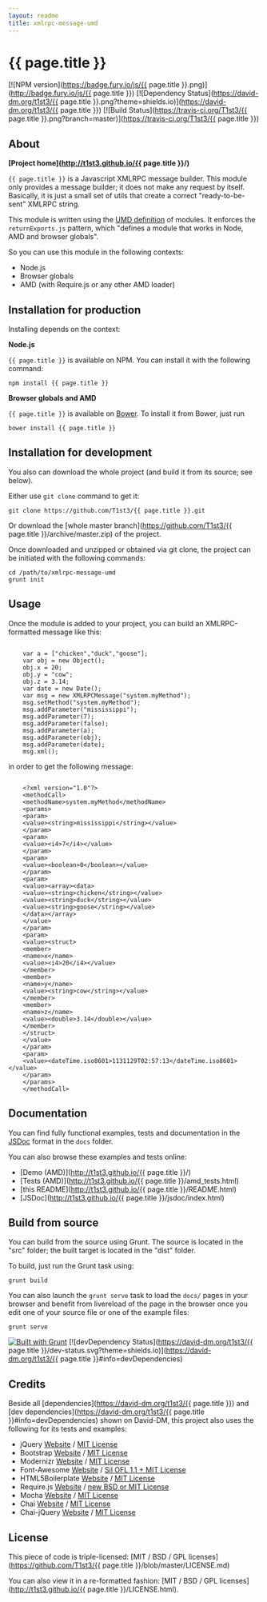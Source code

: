 ```yaml
---
layout: readme
title: xmlrpc-message-umd
---
```


{{ page.title }}
==================


[![NPM version](https://badge.fury.io/js/{{ page.title }}.png)](http://badge.fury.io/js/{{ page.title }})
[![Dependency Status](https://david-dm.org/t1st3/{{ page.title }}.png?theme=shields.io)](https://david-dm.org/t1st3/{{ page.title }})
[![Build Status](https://travis-ci.org/T1st3/{{ page.title }}.png?branch=master)](https://travis-ci.org/T1st3/{{ page.title }})



About
-----------

**[Project home](http://t1st3.github.io/{{ page.title }}/)**

`{{ page.title }}` is a Javascript XMLRPC message builder. 
This module only provides a message builder; it does not make any request by itself.
Basically, it is just a small set of utils that create a correct "ready-to-be-sent" XMLRPC string.


This module is written using the [UMD definition](https://github.com/umdjs/umd) of modules.
It enforces the `returnExports.js` pattern, which "defines a module that works in Node, AMD and browser globals".

So you can use this module in the following contexts:

  - Node.js
  - Browser globals
  - AMD (with Require.js or any other AMD loader)





Installation for production
-----------

Installing depends on the context:

**Node.js**

`{{ page.title }}` is available on NPM.
You can install it with the following command:

```
npm install {{ page.title }}
```

**Browser globals and AMD**


`{{ page.title }}` is available on [Bower](http://bower.io/). To install it from Bower, just run 

```
bower install {{ page.title }}
```


Installation for development
-----------


You also can download the whole project (and build it from its source; see below).

Either use `git clone` command to get it:

```
git clone https://github.com/T1st3/{{ page.title }}.git
```

Or download the [whole master branch](https://github.com/T1st3/{{ page.title }}/archive/master.zip) of the project.

Once downloaded and unzipped or obtained via git clone, the project can be initiated with the following commands:

```
cd /path/to/xmlrpc-message-umd
grunt init
```



Usage
-----------

Once the module is added to your project, you can build an XMLRPC-formatted message like this:

```

    var a = ["chicken","duck","goose"];
    var obj = new Object();
    obj.x = 20;
    obj.y = "cow";
    obj.z = 3.14;
    var date = new Date();
    var msg = new XMLRPCMessage("system.myMethod");
    msg.setMethod("system.myMethod");
    msg.addParameter("mississippi");
    msg.addParameter(7);
    msg.addParameter(false);
    msg.addParameter(a);
    msg.addParameter(obj);
    msg.addParameter(date);
    msg.xml();

```

in order to get the following message:

```

    <?xml version="1.0"?>
    <methodCall>
    <methodName>system.myMethod</methodName>
    <params>
    <param>
    <value><string>mississippi</string></value>
    </param>
    <param>
    <value><i4>7</i4></value>
    </param>
    <param>
    <value><boolean>0</boolean></value>
    </param>
    <param>
    <value><array><data>
    <value><string>chicken</string></value>
    <value><string>duck</string></value>
    <value><string>goose</string></value>
    </data></array>
    </value>
    </param>
    <param>
    <value><struct>
    <member>
    <name>x</name>
    <value><i4>20</i4></value>
    </member>
    <member>
    <name>y</name>
    <value><string>cow</string></value>
    </member>
    <member>
    <name>z</name>
    <value><double>3.14</double></value>
    </member>
    </struct>
    </value>
    </param>
    <param>
    <value><dateTime.iso8601>1131129T02:57:13</dateTime.iso8601></value>
    </param>
    </params>
    </methodCall>

```



Documentation
-----------

You can find fully functional examples, tests and documentation in the [JSDoc](http://usejsdoc.org/) format in the `docs` folder.

You can also browse these examples and tests online:

- [Demo (AMD)](http://t1st3.github.io/{{ page.title }}/)
- [Tests (AMD)](http://t1st3.github.io/{{ page.title }}/amd_tests.html)
- [this README](http://t1st3.github.io/{{ page.title }}/README.html)
- [JSDoc](http://t1st3.github.io/{{ page.title }}/jsdoc/index.html)



Build from source
-----------

You can build from the source using Grunt. The source is located in the "src" folder; the built target is located in the "dist" folder.

To build, just run the Grunt task using:

```
grunt build
```

You can also launch the `grunt serve` task to load the `docs/` pages in your browser and benefit from livereload of the page in the browser once you edit one of your source file or one of the example files:

```
grunt serve
```

[![Built with Grunt](https://cdn.gruntjs.com/builtwith.png)](http://gruntjs.com/)
[![devDependency Status](https://david-dm.org/t1st3/{{ page.title }}/dev-status.svg?theme=shields.io)](https://david-dm.org/t1st3/{{ page.title }}#info=devDependencies)




Credits
-----------

Beside all [dependencies](https://david-dm.org/t1st3/{{ page.title }}) 
and [dev dependencies](https://david-dm.org/t1st3/{{ page.title }}#info=devDependencies) shown on David-DM,
this project also uses the following for its tests and examples:

* jQuery [Website](http://jquery.com/) / [MIT License](https://github.com/jquery/jquery/blob/master/MIT-LICENSE.txt)
* Bootstrap [Website](http://getbootstrap.com/) / [MIT License](https://github.com/twbs/bootstrap/blob/master/LICENSE-MIT)
* Modernizr [Website](http://modernizr.com/) / [MIT License](http://modernizr.com/license/)
* Font-Awesome [Website](http://fontawesome.io/) / [Sil OFL 1.1 + MIT License](http://fontawesome.io/license/)
* HTML5Boilerplate [Website](http://html5boilerplate.com/) / [MIT License](https://github.com/h5bp/html5-boilerplate/blob/master/LICENSE.md)
* Require.js [Website](http://requirejs.org/) / [new BSD or MIT License](https://github.com/jrburke/requirejs/blob/master/LICENSE)
* Mocha [Website](http://visionmedia.github.io/mocha/) / [MIT License](https://github.com/visionmedia/mocha/blob/master/LICENSE)
* Chai [Website](http://chaijs.com/) / [MIT License](https://github.com/chaijs/chai)
* Chai-jQuery [Website](https://github.com/chaijs/chai-jquery) / [MIT License](https://github.com/chaijs/chai-jquery/blob/master/LICENSE)



License
-----------

This piece of code is triple-licensed: [MIT / BSD / GPL licenses](https://github.com/T1st3/{{ page.title }}/blob/master/LICENSE.md)

You can also view it in a re-formatted fashion: [MIT / BSD / GPL licenses](http://t1st3.github.io/{{ page.title }}/LICENSE.html).
